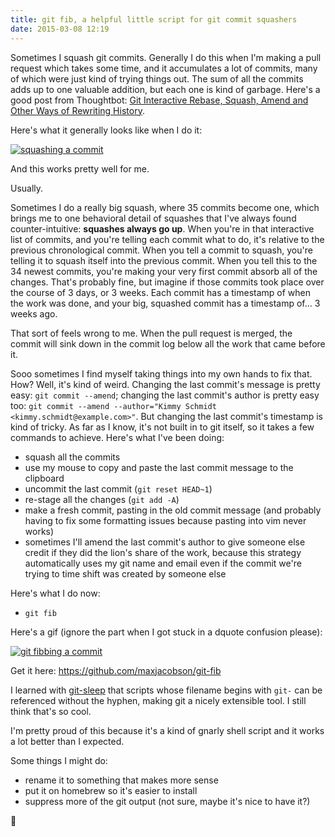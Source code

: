 ```yaml
---
title: git fib, a helpful little script for git commit squashers
date: 2015-03-08 12:19
---
```


Sometimes I squash git commits. Generally I do this when I'm making a pull
request which takes some time, and it accumulates a lot of commits, many of
which were just kind of trying things out. The sum of all the commits adds up to
one valuable addition, but each one is kind of garbage. Here's a good post from
Thoughtbot: [Git Interactive Rebase, Squash, Amend and Other Ways of Rewriting
History][tb].

[tb]:https://robots.thoughtbot.com/git-interactive-rebase-squash-amend-rewriting-history

Here's what it generally looks like when I do it:

[![squashing a commit]({{baseurl}}/img/2015-03-08-squash.gif)]({{baseurl}}/img/2015-03-08-squash.gif)

And this works pretty well for me.

Usually.

Sometimes I do a really big squash, where 35 commits become one, which brings me
to one behavioral detail of squashes that I've always found counter-intuitive:
**squashes always go up**. When you're in that interactive list of commits, and
you're telling each commit what to do, it's relative to the previous
chronological commit. When you tell a commit to squash, you're telling it to
squash itself into the previous commit. When you tell this to the 34 newest
commits, you're making your very first commit absorb all of the changes. That's
probably fine, but imagine if those commits took place over the course of 3
days, or 3 weeks. Each commit has a timestamp of when the work was done, and
your big, squashed commit has a timestamp of... 3 weeks ago.

That sort of feels wrong to me. When the pull request is merged, the commit will
sink down in the commit log below all the work that came before it.

Sooo sometimes I find myself taking things into my own hands to fix that. How?
Well, it's kind of weird. Changing the last commit's message is pretty easy: `git
commit --amend`; changing the last commit's author is pretty easy too: `git
commit --amend --author="Kimmy Schmidt <kimmy.schmidt@example.com>"`.
But changing the last commit's timestamp is kind of tricky. As far as I know,
it's not built in to git itself, so it takes a few commands to achieve. Here's
what I've been doing:

* squash all the commits
* use my mouse to copy and paste the last commit message to the clipboard
* uncommit the last commit (`git reset HEAD~1`)
* re-stage all the changes (`git add -A`)
* make a fresh commit, pasting in the old commit message (and probably having to
  fix some formatting issues because pasting into vim never works)
* sometimes I'll amend the last commit's author to give someone else credit if
  they did the lion's share of the work, because this strategy automatically
  uses my git name and email even if the commit we're trying to time shift was
  created by someone else

Here's what I do now:

* `git fib`

Here's a gif (ignore the part when I got stuck in a dquote confusion please):

[![git fibbing a commit]({{baseurl}}/img/2015-03-08-fib.gif)]({{baseurl}}/img/2015-03-08-fib.gif)

Get it here: <https://github.com/maxjacobson/git-fib>

I learned with [git-sleep](https://github.com/maxjacobson/git-sleep-gem) that
scripts whose filename begins with `git-` can be referenced without the hyphen,
making git a nicely extensible tool. I still think that's so cool.

I'm pretty proud of this because it's a kind of gnarly shell script and it works
a lot better than I expected.

Some things I might do:

* rename it to something that makes more sense
* put it on homebrew so it's easier to install
* suppress more of the git output (not sure, maybe it's nice to have it?)

:leaves:
